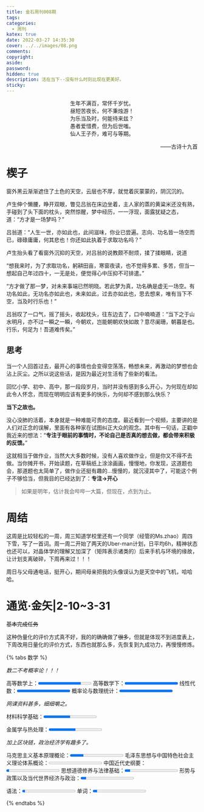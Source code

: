 ```yaml
---
title: 金石周刊008期
tags:
categories:
  - 周刊
katex: true
date: 2022-03-27 14:35:30
cover: ../../images/08.png
comments:
copyright:
aside:
password:
hidden: true
description: 活在当下--没有什么时刻比现在更美好。
sticky:
---
```


 <center>生年不满百，常怀千岁忧。</center>
 <center> 昼短苦夜长，何不秉烛游！</center>
 <center>为乐当及时，何能待来兹？</center>
 <center>愚者爱惜费，但为后世嗤。</center>
 <center>仙人王子乔，难可与等期。</center>
 <p align="right">——古诗十九首</p>

# 楔子

窗外黑云渐渐遮住了土色的天空，云层也不厚，就觉着灰蒙蒙的，阴沉沉的。

卢生伸个懒腰，睁开双眼，瞥见吕翁在床边坐着，主人家的蒸的黄粱米还没有熟，手碰到了头下面的枕头，突然惊醒，梦中经历，一一浮现，面露犹疑之态，道：“方才是一场梦吗？”

吕翁道：“人生一世，亦如此也，此间滋味，你业已尝遍。志向、功名皆一场空而已，碌碌庸庸，何其悲也！你还如此执着于求取功名吗？”

卢生抬头看了看窗外沉抑的天空，对吕翁的说教颇不耐烦，揉了揉眼睛，说道

“想我来时，为了求取功名，躬耕田亩，寒窗夜读，也不觉得多累、多苦，但当一想起自己年过四十，一无是处，便觉得心中压抑不可排遣。”

“方才做了那一梦，对未来事端已然明晓。若此梦为真，功名确是虚无一场空。有功名如此，无功名亦如此也，未来如此，过去亦如此也，思去想来，唯有当下不空，当及时行乐也！”

吕翁叹了一口气，摇了摇头，收起枕头，往东边去了，口中喃喃道：“当下之于山水明月，亦不过一瞬之一瞬，今朝欢，岂能朝朝欢快如故？意尽阑珊，朝暮是也。行乐，何足为！吾道难传矣。”

## 思考

当一个人回首过去，最开心的事情也会变得空荡荡，畅想未来，再激动的梦想也会沾上灰尘。之所以说这些话，是因为最近对生活有了些新的看法。

回忆小学、初中、高中，那一段段岁月，当时并没有感到多么开心，为何现在却如此令人怀念，而现在明明应该有更多的快乐，为何却不感到那么快乐？

**当下之故也。**

没心没肺的活着，本身就是一种难能可贵的态度。最近看到一个视频，主要讲的是人们对正念的误解，里面有各种家在试图纠正大众的观念。其中有一句话，正戳中我近来的想法：“**专注于眼前的事情时，不论自己是否真的想去做，都会带来积极的反馈。**”

这就相当于做作业，当然大大多数时候，没有人喜欢做作业，但是你又不得不去做。当你摊开书，开始读题，在草稿纸上涂涂画画，慢慢地，你发现，这道题也会，那道题也太简单了，做作业还挺有趣的…慢慢的，就沉浸其中了，可能这个例子不够恰当，但我目的已经达到了：**专注$\to$开心**

> 如果是明年，估计我会哔哔一大篇，但现在，点到为止。

# 周结

这周是比较轻松的一周，周三知道学校里还有一个同学（经管的Ms.zhao）周四下雪，写了一首词。周一周二开始了两天的Uber-man计划，日平均6h，精神状态也还可以，对晶体学的理解又加深了（矩阵表示诸类的）后来手机与环境的缘故，让计划支离破碎，下周再来过！！！

周日与父母通电话，挺开心，期间母亲把我的头像误认为是天空中的飞机，哈哈哈。

# 通览·金矢|2-10~3-31

~~基本完成任务~~

这种伪量化的评价方式真不好，我的的确确做了~~很多~~，但就是体现不到进度表上，下周改用日量化的评价方式，东西也就那么多，先恢复到九成功力，再慢慢修炼。

{% tabs 数学 %}
<!-- tab 数学 -->

*数二不考概率论！！！*

高等数学上：<progress max="100" value="80" id="progress"></progress>
高等数学下：<progress max="100" value="100" id="progress"></progress>
线性代数：<progress max="100" value="100" id="progress"></progress>
概率论与数理统计：<progress max="100" value="100" id="progress"></progress>

<!-- endtab -->

<!-- tab 专业课 -->

*网课资料甚多，细细嚼之。*

材料科学基础：<progress max="100" value="50" id="progress"></progress>

金属学与热处理：<progress max="100" value="50" id="progress"></progress>

<!-- endtab -->

<!-- tab 政治 -->

*加上区块链，政治经济学有趣多了。*

马克思主义基本原理概论：<progress max="100" value="25" id="progress"></progress>
毛泽东思想与中国特色社会主义理论体系概论：<progress max="100" value="0" id="progress"></progress>
中国近代史纲要：<progress max="100" value="5" id="progress"></progress>
思想道德修养与法律基础：<progress max="100" value="10" id="progress"></progress>
形势与政策以及当代世界经济与政治：<progress max="100" value="10" id="progress"></progress>

<!-- endtab -->

<!-- tab 英语 -->

语法：<progress max="100" value="5" id="progress"></progress>
单词：<progress max="100" value="8" id="progress"></progress>

<!-- endtab -->
{% endtabs %}



